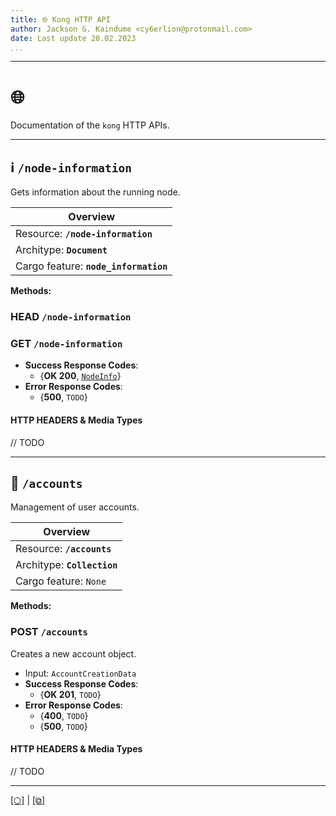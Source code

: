 ```yaml
---
title: 🌐 Kong HTTP API
author: Jackson G. Kaindume <cy6erlion@protonmail.com>
date: Last update 28.02.2023
...
```

---

# 🌐

Documentation of the `kong` HTTP APIs.

___

## ℹ️ `/node-information`

Gets information about the running node.

| Overview                              |
|---------------------------------------|
| Resource: __`/node-information`__     |
| Architype: __`Document`__             |
| Cargo feature: __`node_information`__ |

__Methods:__

### HEAD `/node-information`

### GET `/node-information`

- __Success Response Codes__: 
  - {__OK 200__, [`NodeInfo`]()}
- __Error Response Codes__: 
  - {__500__, `TODO`}

#### HTTP HEADERS & Media Types

// TODO
___

## 👤 `/accounts`

Management of user accounts.

| Overview                    |
|-----------------------------|
| Resource: __`/accounts`__   |
| Architype: __`Collection`__ |
| Cargo feature: `None`       |

__Methods:__

### POST `/accounts`

Creates a new account object.

- Input: `AccountCreationData`
- __Success Response Codes__: 
  - {__OK 201__, `TODO`}
- __Error Response Codes__: 
  - {__400__, `TODO`}
  - {__500__, `TODO`}

#### HTTP HEADERS & Media Types

// TODO

---

[[⬡]](./index.html) | [[⧉]](https://kwatafana.codeberg.page/)
